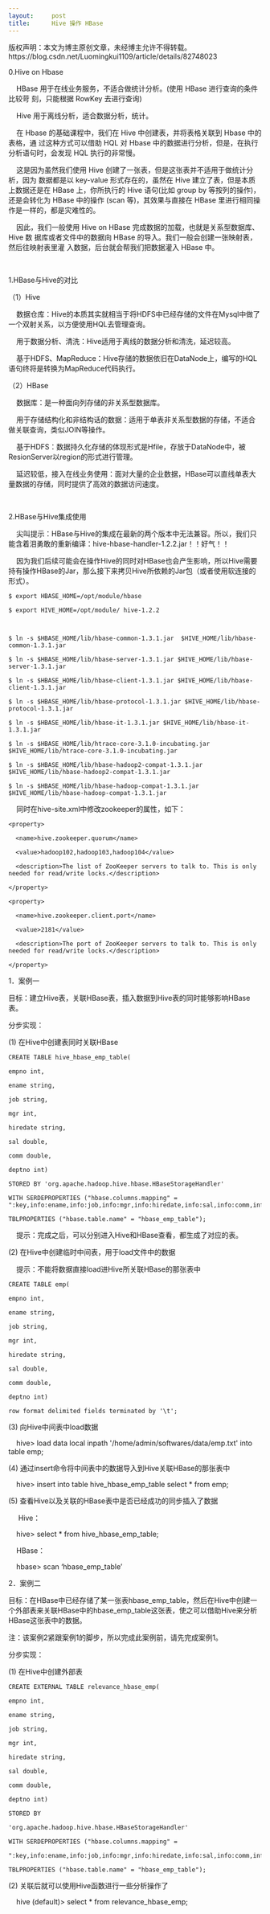 ```yaml
---
layout:     post
title:      Hive 操作 HBase
---
```

<div id="article_content" class="article_content clearfix csdn-tracking-statistics" data-pid="blog" data-mod="popu_307" data-dsm="post">
								<div class="article-copyright">
					版权声明：本文为博主原创文章，未经博主允许不得转载。					https://blog.csdn.net/Luomingkui1109/article/details/82748023				</div>
								            <link rel="stylesheet" href="https://csdnimg.cn/release/phoenix/template/css/ck_htmledit_views-f76675cdea.css">
						<div class="htmledit_views" id="content_views">
                <p>0.Hive on Hbase</p>

<p>    HBase 用于在线业务服务，不适合做统计分析。(使用 HBase 进行查询的条件比较苛 刻，只能根据 RowKey 去进行查询)</p>

<p>    Hive 用于离线分析，适合数据分析，统计。</p>

<p>    在 Hbase 的基础课程中，我们在 Hive 中创建表，并将表格关联到 Hbase 中的表格，通 过这种方式可以借助 HQL 对 Hbase 中的数据进行分析，但是，在执行分析语句时，会发现 HQL 执行的非常慢。</p>

<p>    这是因为虽然我们使用 Hive 创建了一张表，但是这张表并不适用于做统计分析，因为 数据都是以 key-value 形式存在的，虽然在 Hive 建立了表，但是本质上数据还是在 HBase 上，你所执行的 Hive 语句(比如 group by 等按列的操作)，还是会转化为 HBase 中的操作 (scan 等)，其效果与直接在 HBase 里进行相同操作是一样的，都是灾难性的。</p>

<p>    因此，我们一般使用 Hive on HBase 完成数据的加载，也就是关系型数据库、Hive 数 据库或者文件中的数据向 HBase 的导入。我们一般会创建一张映射表，然后往映射表里灌 入数据，后台就会帮我们把数据灌入 HBase 中。</p>

<p> </p>

<p>1.HBase与Hive的对比</p>

<p>（1）Hive</p>

<p>    数据仓库：Hive的本质其实就相当于将HDFS中已经存储的文件在Mysql中做了一个双射关系，以方便使用HQL去管理查询。</p>

<p>    用于数据分析、清洗：Hive适用于离线的数据分析和清洗，延迟较高。</p>

<p>    基于HDFS、MapReduce：Hive存储的数据依旧在DataNode上，编写的HQL语句终将是转换为MapReduce代码执行。</p>

<p>（2）HBase</p>

<p>    数据库：是一种面向列存储的非关系型数据库。</p>

<p>    用于存储结构化和非结构话的数据：适用于单表非关系型数据的存储，不适合做关联查询，类似JOIN等操作。</p>

<p>    基于HDFS：数据持久化存储的体现形式是Hfile，存放于DataNode中，被ResionServer以region的形式进行管理。</p>

<p>    延迟较低，接入在线业务使用：面对大量的企业数据，HBase可以直线单表大量数据的存储，同时提供了高效的数据访问速度。</p>

<p> </p>

<p>2.HBase与Hive集成使用</p>

<p>    尖叫提示：HBase与Hive的集成在最新的两个版本中无法兼容。所以，我们只能含着泪勇敢的重新编译：hive-hbase-handler-1.2.2.jar！！好气！！</p>

<p>    因为我们后续可能会在操作Hive的同时对HBase也会产生影响，所以Hive需要持有操作HBase的Jar，那么接下来拷贝Hive所依赖的Jar包（或者使用软连接的形式）。</p>

<pre class="has">
<code>$ export HBASE_HOME=/opt/module/hbase

$ export HIVE_HOME=/opt/module/ hive-1.2.2



$ ln -s $HBASE_HOME/lib/hbase-common-1.3.1.jar  $HIVE_HOME/lib/hbase-common-1.3.1.jar

$ ln -s $HBASE_HOME/lib/hbase-server-1.3.1.jar $HIVE_HOME/lib/hbase-server-1.3.1.jar

$ ln -s $HBASE_HOME/lib/hbase-client-1.3.1.jar $HIVE_HOME/lib/hbase-client-1.3.1.jar

$ ln -s $HBASE_HOME/lib/hbase-protocol-1.3.1.jar $HIVE_HOME/lib/hbase-protocol-1.3.1.jar

$ ln -s $HBASE_HOME/lib/hbase-it-1.3.1.jar $HIVE_HOME/lib/hbase-it-1.3.1.jar

$ ln -s $HBASE_HOME/lib/htrace-core-3.1.0-incubating.jar $HIVE_HOME/lib/htrace-core-3.1.0-incubating.jar

$ ln -s $HBASE_HOME/lib/hbase-hadoop2-compat-1.3.1.jar $HIVE_HOME/lib/hbase-hadoop2-compat-1.3.1.jar

$ ln -s $HBASE_HOME/lib/hbase-hadoop-compat-1.3.1.jar $HIVE_HOME/lib/hbase-hadoop-compat-1.3.1.jar</code></pre>

<p>    同时在hive-site.xml中修改zookeeper的属性，如下：</p>

<pre class="has">
<code>&lt;property&gt;

  &lt;name&gt;hive.zookeeper.quorum&lt;/name&gt;

  &lt;value&gt;hadoop102,hadoop103,hadoop104&lt;/value&gt;

  &lt;description&gt;The list of ZooKeeper servers to talk to. This is only needed for read/write locks.&lt;/description&gt;

&lt;/property&gt;

&lt;property&gt;

  &lt;name&gt;hive.zookeeper.client.port&lt;/name&gt;

  &lt;value&gt;2181&lt;/value&gt;

  &lt;description&gt;The port of ZooKeeper servers to talk to. This is only needed for read/write locks.&lt;/description&gt;

&lt;/property&gt;</code></pre>

<p>1．案例一</p>

<p>目标：建立Hive表，关联HBase表，插入数据到Hive表的同时能够影响HBase表。</p>

<p>分步实现：</p>

<p>(1) 在Hive中创建表同时关联HBase</p>

<pre class="has">
<code>CREATE TABLE hive_hbase_emp_table(

empno int,

ename string,

job string,

mgr int,

hiredate string,

sal double,

comm double,

deptno int)

STORED BY 'org.apache.hadoop.hive.hbase.HBaseStorageHandler'

WITH SERDEPROPERTIES ("hbase.columns.mapping" = ":key,info:ename,info:job,info:mgr,info:hiredate,info:sal,info:comm,info:deptno")

TBLPROPERTIES ("hbase.table.name" = "hbase_emp_table");</code></pre>

<p>    提示：完成之后，可以分别进入Hive和HBase查看，都生成了对应的表。</p>

<p>(2) 在Hive中创建临时中间表，用于load文件中的数据</p>

<p>    提示：不能将数据直接load进Hive所关联HBase的那张表中</p>

<pre class="has">
<code>CREATE TABLE emp(

empno int,

ename string,

job string,

mgr int,

hiredate string,

sal double,

comm double,

deptno int)

row format delimited fields terminated by '\t';</code></pre>

<p>(3) 向Hive中间表中load数据</p>

<p>    hive&gt; load data local inpath '/home/admin/softwares/data/emp.txt' into table emp;</p>

<p>(4) 通过insert命令将中间表中的数据导入到Hive关联HBase的那张表中</p>

<p>    hive&gt; insert into table hive_hbase_emp_table select * from emp;</p>

<p>(5) 查看Hive以及关联的HBase表中是否已经成功的同步插入了数据</p>

<p>     Hive：</p>

<p>    hive&gt; select * from hive_hbase_emp_table;</p>

<p>    HBase：</p>

<p>    hbase&gt; scan ‘hbase_emp_table’</p>

<p>2．案例二</p>

<p>目标：在HBase中已经存储了某一张表hbase_emp_table，然后在Hive中创建一个外部表来关联HBase中的hbase_emp_table这张表，使之可以借助Hive来分析HBase这张表中的数据。</p>

<p>注：该案例2紧跟案例1的脚步，所以完成此案例前，请先完成案例1。</p>

<p>分步实现：</p>

<p>(1) 在Hive中创建外部表</p>

<pre class="has">
<code>CREATE EXTERNAL TABLE relevance_hbase_emp(

empno int,

ename string,

job string,

mgr int,

hiredate string,

sal double,

comm double,

deptno int)

STORED BY

'org.apache.hadoop.hive.hbase.HBaseStorageHandler'

WITH SERDEPROPERTIES ("hbase.columns.mapping" =

":key,info:ename,info:job,info:mgr,info:hiredate,info:sal,info:comm,info:deptno")

TBLPROPERTIES ("hbase.table.name" = "hbase_emp_table");</code></pre>

<p>(2) 关联后就可以使用Hive函数进行一些分析操作了</p>

<p>    hive (default)&gt; select * from relevance_hbase_emp;</p>            </div>
                </div>